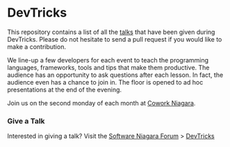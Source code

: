 # DevTricks

This repository contains a list of all the [talks](talks.md) that have been given during DevTricks. Please do not hesitate to send a pull request if you would like to make a contribution.

We line-up a few developers for each event to teach the programming languages, frameworks, tools and tips that make them productive. The audience has an opportunity to ask questions after each lesson. In fact, the audience even has a chance to join in. The floor is opened to ad hoc presentations at the end of the evening.

Join us on the second monday of each month at [Cowork Niagara](http://coworkniagara.com/).

### Give a Talk

Interested in giving a talk? Visit the [Software Niagara Forum](http://forum.softwareniagara.com/) > [DevTricks](http://forum.softwareniagara.com/c/devtricks)